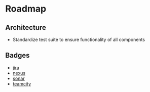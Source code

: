 # Roadmap

## Architecture

- Standardize test suite to ensure functionality of all components

## Badges

- [jira](https://github.com/badges/shields/tree/master/services/jira)
- [nexus](https://github.com/badges/shields/tree/master/services/nexus)
- [sonar](https://github.com/badges/shields/tree/master/services/sonar)
- [teamcity](https://github.com/badges/shields/tree/master/services/teamcity)

